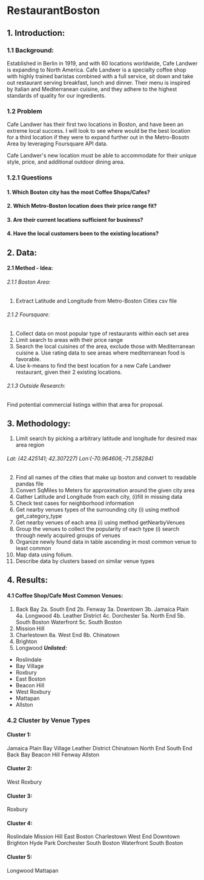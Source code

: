 # RestaurantBoston

## 1. Introduction:
### 1.1 Background: 
Established in Berlin in 1919, and with 60 locations worldwide, Cafe Landwer is expanding to North America. Cafe Landwer is a specialty coffee shop with highly trained baristas combined with a full service, sit down and take out restaurant serving breakfast, lunch and dinner. Their menu is inspired by Italian and Mediterranean cuisine, and they adhere to the highest standards of quality for our ingredients.

### 1.2 Problem
Cafe Landwer has their first two locations in Boston, and have been an extreme local success. I will look to see where would be the best location for a third location if they were to expand further out in the Metro-Bosotn Area by leveraging Foursquare API data. 

Cafe Landwer's new location must be able to accommodate for their unique style, price, and additional outdoor dining area. 

### 1.2.1 Questions
####   1. Which Boston city has the most Coffee Shops/Cafes?
####   2. Which Metro-Boston location does their price range fit?
####   3. Are their current locations sufficient for business?
####   4. Have the local customers been to the existing locations?


## 2. Data:
#### 2.1 Method - Idea: 
###### 2.1.1 Boston Area:
1. Extract Latitude and Longitude from Metro-Boston Cities csv file
###### 2.1.2 Foursquare:
1. Collect data on most popular type of restaurants within each set area
2. Limit search to areas with their price range
3. Search the local cuisines of the area, exclude those with Mediterranean cuisine
  a. Use rating data to see areas where mediterranean food is favorable.
4. Use k-means to find the best location for a new Cafe Landwer restaurant, given their 2 existing locations.
###### 2.1.3 Outside Research:
Find potential commercial listings within that area for proposal.


## 3. Methodology:
1. Limit search by picking a arbitrary latitude and longitude for desired max area region
###### Lat: (42.425141; 42.307227) Lon:(-70.964606,-71.258284)
2. Find all names of the cities that make up boston and convert to readable pandas file
3. Convert SqMiles to Meters for approximation around the given city area
4. Gather Latitude and Longitude from each city, (i)fill in missing data
5. Check test cases for neighborhood information
6. Get nearby venues types of the surrounding city (i) using method get_category_type
7. Get nearby venues of each area (i) using method getNearbyVenues
8. Group the venues to collect the popularity of each type (i) search through newly acquired groups of venues
9. Organize newly found data in table ascending in most common venue to least common
10. Map data using folium. 
11. Describe data by clusters based on similar venue types


## 4. Results: 
#### 4.1 Coffee Shop/Cafe Most Common Venues:
1. Back Bay
2a. South End
2b. Fenway
3a. Downtown
3b. Jamaica Plain
4a. Longwood
4b. Leather District
4c. Dorchester
5a. North End
5b. South Boston Waterfront
5c. South Boston
6. Mission Hill
7. Charlestown
8a. West End
8b. Chinatown
9. Brighton
10. Longwood
___Unlisted:___
- Roslindale
- Bay Village
- Roxbury
- East Boston
- Beacon Hill
- West Roxbury
- Mattapan
- Allston


### 4.2 Cluster by Venue Types
#### Cluster 1: 
Jamaica Plain
Bay Village
Leather District
Chinatown
North End
South End
Back Bay
Beacon Hill
Fenway
Allston

#### Cluster 2: 
West Roxbury

#### Cluster 3:
Roxbury

#### Cluster 4:
Roslindale
Mission Hill
East Boston
Charlestown
West End
Downtown
Brighton
Hyde Park
Dorchester
South Boston Waterfront
South Boston

#### Cluster 5:
Longwood
Mattapan



